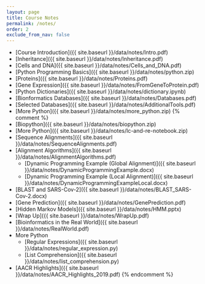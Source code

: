 ```yaml
---
layout: page
title: Course Notes 
permalink: /notes/
order: 2
exclude_from_nav: false
---
```

 
* [Course Introduction]({{ site.baseurl }}/data/notes/Intro.pdf)
* [Inheritance]({{ site.baseurl }}/data/notes/Inheritance.pdf)
* [Cells and DNA]({{ site.baseurl }}/data/notes/Cells_and_DNA.pdf)
* [Python Programming Basics]({{ site.baseurl }}/data/notes/python.zip)
* [Proteins]({{ site.baseurl }}/data/notes/Proteins.pdf)
* [Gene Expression]({{ site.baseurl }}/data/notes/FromGeneToProtein.pdf)
* [Python Dictionaries]({{ site.baseurl }}/data/notes/dictionary.ipynb)
* [Bionformatics Databases]({{ site.baseurl }}/data/notes/Databases.pdf)
* [Selected Databases]({{ site.baseurl }}/data/notes/AdditionalTools.pdf)
* [More Python]({{ site.baseurl }}/data/notes/more_python.zip)
{% comment %}
* [Biopython]({{ site.baseurl }}/data/notes/biopython.zip)
* [More Python]({{ site.baseurl }}/data/notes/lc-and-re-notebook.zip)
* [Sequence Alignments]({{ site.baseurl }}/data/notes/SequenceAlignments.pdf)
* [Alignment Algorithms]({{ site.baseurl }}/data/notes/AlignmentAlgorithms.pdf)
    * [Dynamic Programming Example (Global Alignment)]({{ site.baseurl }}/data/notes/DynamicProgrammingExample.docx)
    * [Dynamic Programming Example (Local Alignment)]({{ site.baseurl }}/data/notes/DynamicProgrammingExampleLocal.docx)
* [BLAST and SARS-Cov-2]({{ site.baseurl }}/data/notes/BLAST_SARS-Cov-2.docx)
* [Gene Prediction]({{ site.baseurl }}/data/notes/GenePrediction.pdf)
* [Hidden Markov Models]({{ site.baseurl }}/data/notes/HMM.pptx)
* [Wrap Up]({{ site.baseurl }}/data/notes/WrapUp.pdf)
* [Bioinformatics in the Real World]({{ site.baseurl }}/data/notes/RealWorld.pdf)
* More Python
    * [Regular Expressions]({{ site.baseurl }}/data/notes/regular_expression.py)
    * [List Comprehension]({{ site.baseurl }}/data/notes/list_comprehension.py)
* [AACR Highlights]({{ site.baseurl }}/data/notes/AACR_Highlights_2019.pdf)
{% endcomment %}
